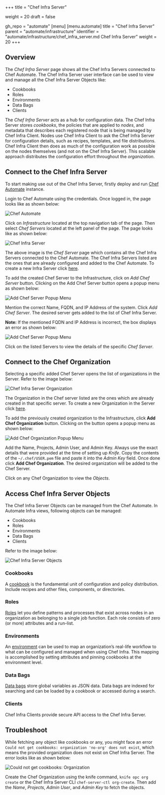 +++
title = "Chef Infra Server"

weight = 20
draft = false

gh_repo = "automate"
[menu]
  [menu.automate]
    title = "Chef Infra Server"
    parent = "automate/infrastructure"
    identifier = "automate/infrastructure/chef_infra_server.md Chef Infra Server"
    weight = 20
+++

## Overview

The _Chef Infra Server_ page shows all the Chef Infra Servers connected to Chef Automate. The Chef Infra Server user interface can be used to view and manage all the Chef Infra Server Objects like:

- Cookbooks
- Roles
- Environments
- Data Bags
- Clients

The _Chef Infra Server_ acts as a hub for configuration data. The Chef Infra Server stores _cookbooks_, the policies that are applied to _nodes_, and metadata that describes each registered node that is being managed by Chef Infra Client. Nodes use Chef Infra Client to ask the Chef Infra Server for configuration details, such as recipes, templates, and file distributions. Chef Infra Client then does as much of the configuration work as possible on the nodes themselves (and not on the Chef Infra Server). This scalable approach distributes the configuration effort throughout the _organization_.

## Connect to the Chef Infra Server

To start making use out of the Chef Infra Server, firstly deploy and run [Chef Automate](https://docs.chef.io/automate/install/#installation-guide) instance.

Login to Chef Automate using the credentials. Once logged in, the page looks like as shown below:

![Chef Automate](/images/automate/chef-automate-on-chef-infra-page.png)

Click on _Infrastructure_ located at the top navigation tab of the page. Then select _Chef Servers_ located at the left panel of the page. The page looks like as shown below:

![Chef Infra Server](/images/automate/chef-server-page.png)

The above image is the _Chef Server_ page which contains all the Chef Infra Servers connected to the Chef Automate. The Chef Infra Servers listed are the ones that are already configured and added to the Chef Automate. To create a new Infra Server click [here](https://docs.chef.io/automate/infra_server/).

To add the created Chef Server to the Infrastructure, click on _Add Chef Server_ button. Clicking on the Add Chef Server button opens a popup menu as shown below:

![Add Chef Server Popup Menu](/images/automate/add-chef-server-popup-menu.png)

Mention the correct Name, FQDN, and IP Address of the system. Click _Add Chef Server_. The desired server gets added to the list of  Chef Infra Server.

**Note:** If the mentioned FQDN and IP Address is incorrect, the box displays an error as shown below:

![Add Chef Server Popup Menu](/images/automate/add-chef-server-popup-menu-with-error.png)

Click on the listed Servers to view the details of the specific _Chef Server_.

## Connect to the Chef Organization

Selecting a specific added Chef Server opens the list of organizations in the Server. Refer to the image below:

![Chef Infra Server Organization](/images/automate/chef-server-organization.png)

The Organization in the Chef server listed are the ones which are already created in that specific server. To create a new Organization in the Server click [here](https://docs.chef.io/automate/infra_server/#set-up-the-chef-infra-server).

To add the previously created organization to the Infrastructure, click **Add Chef Organization** button. Clicking on the button opens a popup menu as shown below:

![Add Chef Organization Popup Menu](/images/automate/add-chef-organization-popup-menu.png)

Add the Name, Projects, Admin User, and Admin Key. Always use the exact details that were provided at the time of setting up _Knife_. Copy the contents of the `~/.chef/USER.pem` file and paste it into the _Admin Key_ field. Once done click **Add Chef Organization**. The desired organization will be added to the Chef Server.

Click on any Chef Organization to view the _Objects_.

## Access Chef Infra Server Objects

The Chef Infra Server Objects can be managed from the Chef Automate. In Automate Infra views, following objects can be managed:

- Cookbooks
- Roles
- Environments
- Data Bags
- Clients

Refer to the image below:

![Chef Infra Server Objects](/images/automate/chef-infra-server-objects.png)

### Cookbooks

A [cookbook](https://docs.chef.io/cookbooks/) is the fundamental unit of configuration and policy distribution. Include recipes and other files, components, or directories.

### Roles

[Roles](https://docs.chef.io/roles/) let you define patterns and processes that exist across nodes in an organization as belonging to a single job function. Each role consists of zero (or more) attributes and a run-list.

### Environments

An [environment](https://docs.chef.io/environments/) can be used to map an organization’s real-life workflow to what can be configured and managed when using Chef Infra. This mapping is accomplished by setting attributes and pinning cookbooks at the environment level.

### Data Bags

[Data bags](https://docs.chef.io/data_bags/) store global variables as JSON data. Data bags are indexed for searching and can be loaded by a cookbook or accessed during a search.

### Clients

Chef Infra Clients provide secure API access to the Chef Infra Server.

## Troubleshoot

While fetching any object like cookbooks or any, you might face an error `Could not get cookbooks: organization 'no-org' does not exist`, which means the provided organization does not exist on Chef Infra Server. The error looks like as shown below:

![Could not get cookbooks: Organization](/images/automate/could-not-get-cookbooks-organization.png)

Create the Chef Organization using the knife command, `knife opc org create` or the Chef Infra Server CLI `chef-server-ctl org-create`. Then add the _Name_, _Projects_, _Admin User_, and _Admin Key_ to fetch the objects.
